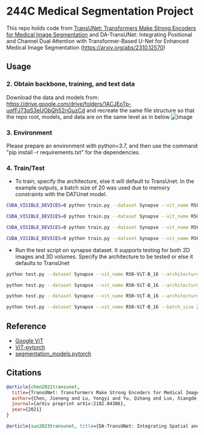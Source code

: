 # 244C Medical Segmentation Project
This repo holds code from [TransUNet: Transformers Make Strong Encoders for Medical Image Segmentation](https://arxiv.org/pdf/2102.04306.pdf) and DA-TransUNet: Integrating Positional and Channel Dual Attention with Transformer-Based U-Net for Enhanced Medical Image Segmentation (https://arxiv.org/abs/2310.12570)

## Usage

### 2. Obtain backbone, training, and test data

Download the data and models from: https://drive.google.com/drive/folders/1ACJEoTp-uqfFJ73qS3eUObQh52nGuzCd and recreate the same file structure so that the repo root, models, and data are on the same level as in below
![image](https://github.com/ucsc-jttang/CSE-244C-Final-Project/assets/160563338/08201b5d-53ec-47de-8d19-0f7bd865b968)


### 3. Environment

Please prepare an environment with python=3.7, and then use the command "pip install -r requirements.txt" for the dependencies.

### 4. Train/Test

- To train, specify the architecture, else it will default to TransUnet. In the example outputs, a batch size of 20 was used due to memory constraints with the DATUnet model. 

```bash
CUDA_VISIBLE_DEVICES=0 python train.py --dataset Synapse --vit_name R50-ViT-B_16 --batch_size 20 --architecture DATU 

CUDA_VISIBLE_DEVICES=0 python train.py --dataset Synapse --vit_name R50-ViT-B_16 --batch_size 20 --architecture TU

CUDA_VISIBLE_DEVICES=0 python train.py --dataset Synapse --vit_name R50-ViT-B_16 --batch_size 20 --architecture CATU

CUDA_VISIBLE_DEVICES=0 python train.py --dataset Synapse --vit_name R50-ViT-B_16 --batch_size 20 --architecture PATU
```

- Run the test script on synapse dataset. It supports testing for both 2D images and 3D volumes. Specify the architecture to be tested or else it defaults to TransUnet

```bash
python test.py --dataset Synapse --vit_name R50-ViT-B_16 --architecture PATU --batch_size 20

python test.py --dataset Synapse --vit_name R50-ViT-B_16 --architecture CATU --batch_size 20

python test.py --dataset Synapse --vit_name R50-ViT-B_16 --architecture DATU --batch_size 20

python test.py --dataset Synapse --vit_name R50-ViT-B_16 --batch_size 20

```

## Reference
* [Google ViT](https://github.com/google-research/vision_transformer)
* [ViT-pytorch](https://github.com/jeonsworld/ViT-pytorch)
* [segmentation_models.pytorch](https://github.com/qubvel/segmentation_models.pytorch)

## Citations

```bibtex
@article{chen2021transunet,
  title={TransUNet: Transformers Make Strong Encoders for Medical Image Segmentation},
  author={Chen, Jieneng and Lu, Yongyi and Yu, Qihang and Luo, Xiangde and Adeli, Ehsan and Wang, Yan and Lu, Le and Yuille, Alan L., and Zhou, Yuyin},
  journal={arXiv preprint arXiv:2102.04306},
  year={2021}
}

@article{sun2023transunet, title={DA-TransUNet: Integrating Spatial and Channel Dual Attention with Transformer U-Net for Medical Image Segmentation}, author={Sun, Guanqun and Pan, Yizhi and Kong, Weikun and Xu, Zichang and Ma, Jianhua and Racharak, Teeradaj, Nguyen, Le-Minh, Junyi Xin}, journal={arXiv preprint arXiv:2310.12570}, year={2023} }
```
